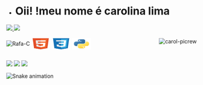 - <h1>Oii! !meu nome é carolina lima</h1> 




 <div align=left">
  <a href="https://github.com/carolinalima874">
    <img height="150em" src="https://github-readme-stats.vercel.app/api?username=carolinalima&count_private=true&include_all_commits=true&show_icons=true&theme=dracula&hide_border=false&show_owner=true"/>
    <img height="150em" src="https://github-readme-stats.vercel.app/api/top-langs/?username=duribeiro&theme=dracula&hide_border=false&&layout=compact"/>
  </a> 


<div style="display: inline_block"><br>


  <img align="center" alt="Rafa-C" height="30" width="50" src="https://img2.gratispng.com/20180405/doe/kisspng-the-c-programming-language-computer-programming-co-programmer-5ac6bd83099b97.1672069615229740830394.jpg">
  <img align="center" alt="Rafa-HTML" height="30" width="50" src="https://raw.githubusercontent.com/devicons/devicon/master/icons/html5/html5-original.svg">
  <img align="center" alt="Rafa-CSS" height="30" width="50" src="https://raw.githubusercontent.com/devicons/devicon/master/icons/css3/css3-original.svg">
  <img align="center" alt="Rafa-Python" height="30" width="50" src="https://raw.githubusercontent.com/devicons/devicon/master/icons/python/python-original.svg">
 <img align="right" alt="carol-picrew" height="130"src="https://media.discordapp.net/attachments/1143989086437265538/1143994229652209714/20230823_161134.gif">
 </div> 
 
##
<div> 
  
  <a href="https://instagram.com/eucarol_rodriguez" target="_blank"><img src="https://img.shields.io/badge/-Instagram-%23E4405F?style=for-the-badge&logo=instagram&logoColor=white" target="_blank"></a>
  <a href = "mailto:carolinalima894@gmail.com"><img src="https://img.shields.io/badge/-Gmail-%23333?style=for-the-badge&logo=gmail&logoColor=white" target="_blank"></a>
  <a href="https://www.linkedin.com/in/-45875016a" target="_blank"><img src="https://img.shields.io/badge/-LinkedIn-%230077B5?style=for-the-badge&logo=linkedin&logoColor=white" target="_blank"></a> 
  
<div align="left">

  ![Snake animation](https://github.com/danielbped/danielbped/blob/output/github-contribution-grid-snake.svg)
  


